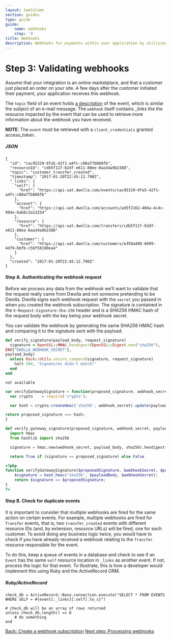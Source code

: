 ```yaml
---
layout: twoColumn
section: guides
type: guide
guide: 
    name: webhooks
    step: '3'
title: Webhooks
description: Webhooks for payments within your application by utilizing our open API with no per transaction fees. 
---
```


# Step 3: Validating webhooks

Assume that your integration is an online marketplace, and that a customer just placed an order on your site. A few days after the customer initiated their payment, your application receives this webhook.

The `topic` field of an event holds [a description](http://docsv2.dwolla.com/#events) of the event, which is similar the subject of an e-mail message.  The `webhook` itself contains _links the the resource impacted by the event that can be used to retrieve more information about the webhook you have received. 

**NOTE**: The `event` must be retrieved with a `client_credentials` granted access_token.

##### JSON
```jsonnoselect
{
  "id": "cac95329-9fa5-42f1-a4fc-c08af7b868fb",
  "resourceId": "cdb5f11f-62df-e611-80ee-0aa34a9b2388",
  "topic": "customer_transfer_created",
  "timestamp": "2017-01-20T22:45:12.790Z",
  "_links": {
    "self": {
      "href": "https://api-uat.dwolla.com/events/cac95329-9fa5-42f1-a4fc-c08af7b868fb"
    },
    "account": {
      "href": "https://api-uat.dwolla.com/accounts/ad5f2162-404a-4c4c-994e-6ab6c3a13254"
    },
    "resource": {
      "href": "https://api-uat.dwolla.com/transfers/cdb5f11f-62df-e611-80ee-0aa34a9b2388"
    },
    "customer": {
      "href": "https://api-uat.dwolla.com/customers/e358a488-6699-4d79-bbfb-c5bf58100ea4"
    }
  },
  "created": "2017-01-20T22:45:12.790Z"
}
```

#### Step A. Authenticating the webhook request
Before we process any data from the webhook we’ll want to validate that the request really came from Dwolla and not someone pretending to be Dwolla. Dwolla signs each webhook request with the `secret` you passed in when you created the webhook subscription. The signature is contained in the `X-Request-Signature-Sha-256` header and is a SHA256 HMAC hash of the request body with the key being your webhook secret.

You can validate the webhook by generating the same SHA256 HMAC hash and comparing it to the signature sent with the payload.

```ruby
def verify_signature(payload_body, request_signature)
  signature = OpenSSL::HMAC.hexdigest(OpenSSL::Digest.new("sha256"),
ENV["DWOLLA_WEBHOOK_SECRET"],
payload_body)
  unless Rack::Utils.secure_compare(signature, request_signature)
    halt 500, "Signatures didn't match!"
  end
end
```
```raw
not available
```
```javascript
var verifyGatewaySignature = function(proposed_signature, webhook_secret, payload_body) {
  var crypto    = require('crypto');

  var hash = crypto.createHmac('sha256', webhook_secret).update(payload_body).digest('hex');

return proposed_signature === hash;
}
```
```python
def verify_gateway_signature(proposed_signature, webhook_secret, payload_body):
  import hmac
  from hashlib import sha256

  signature = hmac.new(webhook_secret, payload_body, sha256).hexdigest()

  return True if (signature == proposed_signature) else False
```
```php
<?php
function verifyGatewaySignature($proposedSignature, $webhookSecret, $payloadBody) {
    $signature = hash_hmac("sha256", $payloadBody, $webhookSecret);
    return $signature == $proposedSignature;
}
?>
```

#### Step B. Check for duplicate events

It is important to consider that multiple webhooks are fired for the same action on certain events. For example, multiple webhooks are fired for `Transfer` events, that is, two `transfer_created` events with different resource IDs (and, by extension, resource URLs) will be fired, one for each customer. To avoid doing any business logic twice, you would have to check if you have already received a webhook relating to the `Transfer` resource responsible for the event.

To do this, keep a queue of events in a database and check to see if an `Event` has the same `self` resource location in `_links` as another event. If not, process the logic for that event. To illustrate, this is how a developer would implement this using Ruby and the ActiveRecord ORM. 

##### Ruby/ActiveRecord
```rubynoselect
check_db = ActiveRecord::Base.connection.execute("SELECT * FROM EVENTS WHERE SELF = #{event[:_links][:self].to_s}")

# check_db will be an array of rows returned
unless check_db.length() == 0
    # do something
end
```

<nav class="pager-nav">
    <a href="02-create-subscription.html">Back: Create a webhook subscription</a>
    <a href="04-process-webhooks.html">Next step: Processing webhooks</a>
</nav>

